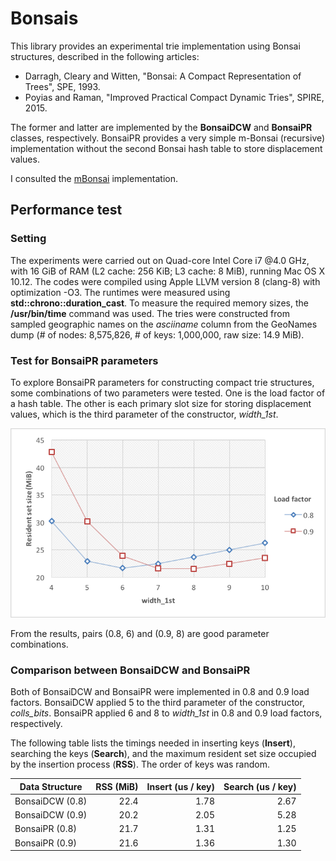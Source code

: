 # Bonsais

This library provides an experimental trie implementation using Bonsai structures, described in the following articles:

* Darragh, Cleary and Witten, "Bonsai: A Compact Representation of Trees", SPE, 1993.
* Poyias and Raman, "Improved Practical Compact Dynamic Tries", SPIRE, 2015.

The former and latter are implemented by the __BonsaiDCW__ and __BonsaiPR__ classes, respectively.
BonsaiPR provides a very simple m-Bonsai (recursive) implementation without the second Bonsai hash table to store displacement values.

I consulted the [mBonsai](https://github.com/Poyias/mBonsai) implementation.

## Performance test

### Setting

The experiments were carried out on Quad-core Intel Core i7 @4.0 GHz, with 16 GiB of RAM (L2 cache: 256 KiB; L3 cache: 8 MiB), running Mac OS X 10.12.
The codes were compiled using Apple LLVM version 8 (clang-8) with optimization -O3.
The runtimes were measured using __std::chrono::duration_cast__.
To measure the required memory sizes, the __/usr/bin/time__ command was used.
The tries were constructed from sampled geographic names on the _asciiname_ column from the GeoNames dump (# of nodes: 8,575,826, # of keys: 1,000,000, raw size: 14.9 MiB).

### Test for BonsaiPR parameters 

To explore BonsaiPR parameters for constructing compact trie structures, some combinations of two parameters were tested.
One is the load factor of a hash table.
The other is each primary slot size for storing displacement values, which is the third parameter of the constructor, *width_1st*.

![Result](https://github.com/kamp78/bonsais/blob/master/graph.png?raw=true)

From the results, pairs (0.8, 6) and (0.9, 8) are good parameter combinations.

### Comparison between BonsaiDCW and BonsaiPR

Both of BonsaiDCW and BonsaiPR were implemented in 0.8 and 0.9 load factors.
BonsaiDCW applied 5 to the third parameter of the constructor, *colls_bits*.
BonsaiPR applied 6 and 8 to *width_1st* in 0.8 and 0.9 load factors, respectively.

The following table lists the timings needed in inserting keys (__Insert__), searching the keys (__Search__), and the maximum resident set size occupied by the insertion process  (__RSS__).
The order of keys was random.

| Data Structure | RSS (MiB) | Insert (us / key) | Search (us / key) |
|-----------------|----------:|------------------:|------------------:|
| BonsaiDCW (0.8) | 22.4 | 1.78 | 2.67 |
| BonsaiDCW (0.9) | 20.2 | 2.05 | 5.28 |
| BonsaiPR (0.8) | 21.7 | 1.31 | 1.25 |
| BonsaiPR (0.9) | 21.6 | 1.36 | 1.30 |
